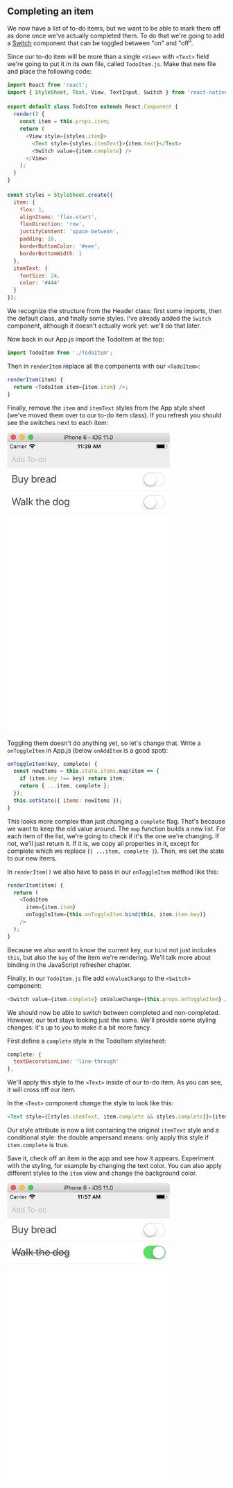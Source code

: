 ## Completing an item

We now have a list of to-do items, but we want to be able to mark them off as done once we've actually completed them. To do that we're going to add a [Switch](https://facebook.github.io/react-native/docs/switch.html) component that can be toggled between "on" and "off".

Since our to-do item will be more than a single `<View>` with `<Text>` field we're going to put it in its own file, called `TodoItem.js`. Make that new file and place the following code:

```js
import React from 'react';
import { StyleSheet, Text, View, TextInput, Switch } from 'react-native';

export default class TodoItem extends React.Component {
  render() {
    const item = this.props.item;
    return (
      <View style={styles.item}>
        <Text style={styles.itemText}>{item.text}</Text>
        <Switch value={item.complete} />
      </View>
    );
  }
}

const styles = StyleSheet.create({
  item: {
    flex: 1,
    alignItems: 'flex-start',
    flexDirection: 'row',
    justifyContent: 'space-between',
    padding: 10,
    borderBottomColor: '#eee',
    borderBottomWidth: 1
  },
  itemText: {
    fontSize: 24,
    color: '#444'
  }
});
```

We recognize the structure from the Header class: first some imports, then the default class, and finally some styles. I've already added the `Switch` component, although it doesn't actually work yet: we'll do that later.

Now back in our App.js import the TodoItem at the top:

```js
import TodoItem from './TodoItem';
```

Then in `renderItem` replace all the components with our `<TodoItem>`:

```js
renderItem(item) {
  return <TodoItem item={item.item} />;
}
```

Finally, remove the `item` and `itemText` styles from the App style sheet \(we've moved them over to our to-do item class\). If you refresh you should see the switches next to each item:

![](quasitodo-switch.png)

Toggling them doesn't do anything yet, so let's change that. Write a `onToggleItem` in App.js \(below `onAddItem` is a good spot\):

```js
onToggleItem(key, complete) {
  const newItems = this.state.items.map(item => {
    if (item.key !== key) return item;
    return { ...item, complete };
  });
  this.setState({ items: newItems });
}
```

This looks more complex than just changing a `complete` flag. That's because we want to keep the old value around. The `map` function builds a new list. For each item of the list, we're going to check if it's the one we're changing. If not, we'll just return it. If it is, we copy all properties in it, except for complete which we replace \(`{ ...item, complete }`\).  Then, we set the state to our new items.

In `renderItem()` we also have to pass in our `onToggleItem` method like this:

```js
renderItem(item) {
  return (
    <TodoItem
      item={item.item}
      onToggleItem={this.onToggleItem.bind(this, item.item.key)}
    />
  );
}
```

Because we also want to know the current key, our `bind` not just includes `this`, but also the `key` of the item we're rendering. We'll talk more about binding in the JavaScript refresher chapter.

Finally, in our `TodoItem.js` file add `onValueChange` to the `<Switch>` component:

```js
<Switch value={item.complete} onValueChange={this.props.onToggleItem} />
```

We should now be able to switch between completed and non-completed. However, our text stays looking just the same. We'll provide some styling changes: it's up to you to make it a bit more fancy.

First define a `complete` style in the TodoItem stylesheet:

```js
complete: {
  textDecorationLine: 'line-through'
},
```

We'll apply this style to the `<Text>` inside of our to-do item. As you can see, it will cross off our item.

In the `<Text>` component change the style to look like this:

```js
<Text style={[styles.itemText, item.complete && styles.complete]}>{item.text}</Text>
```

Our style attribute is now a list containing the original `itemText` style and a conditional style: the double ampersand means: only apply this style if `item.complete` is true.

Save it, check off an item in the app and see how it appears. Experiment with the styling, for example by changing the text color. You can also apply different styles to the `item` view and change the background color.

![](quasitodo-line-through.png)
